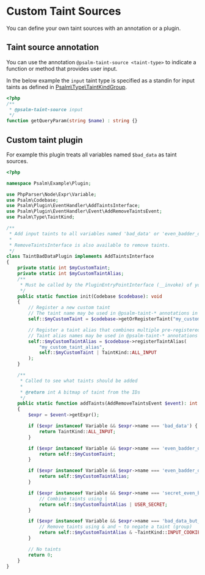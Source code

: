 # Custom Taint Sources

You can define your own taint sources with an annotation or a plugin.

## Taint source annotation

You can use the annotation `@psalm-taint-source <taint-type>` to indicate a function or method that provides user input.

In the below example the `input` taint type is specified as a standin for input taints as defined in [Psalm\Type\TaintKindGroup](https://github.com/vimeo/psalm/blob/master/src/Psalm/Type/TaintKindGroup.php).

```php
<?php
/**
 * @psalm-taint-source input
 */
function getQueryParam(string $name) : string {}
```

## Custom taint plugin

For example this plugin treats all variables named `$bad_data` as taint sources.

```php
<?php

namespace Psalm\Example\Plugin;

use PhpParser\Node\Expr\Variable;
use Psalm\Codebase;
use Psalm\Plugin\EventHandler\AddTaintsInterface;
use Psalm\Plugin\EventHandler\Event\AddRemoveTaintsEvent;
use Psalm\Type\TaintKind;

/**
 * Add input taints to all variables named 'bad_data' or 'even_badder_data'.
 * 
 * RemoveTaintsInterface is also available to remove taints.
 */
class TaintBadDataPlugin implements AddTaintsInterface
{
    private static int $myCustomTaint;
    private static int $myCustomTaintAlias;
    /**
     * Must be called by the PluginEntryPointInterface (__invoke) of your plugin.
     */
    public static function init(Codebase $codebase): void
    {
        // Register a new custom taint
        // The taint name may be used in @psalm-taint-* annotations in the code.
        self::$myCustomTaint = $codebase->getOrRegisterTaint("my_custom_taint");

        // Register a taint alias that combines multiple pre-registered taint types
        // Taint alias names may be used in @psalm-taint-* annotations in the code.
        self::$myCustomTaintAlias = $codebase->registerTaintAlias(
            "my_custom_taint_alias",
            self::$myCustomTaint | TaintKind::ALL_INPUT
        );
    }

    /**
     * Called to see what taints should be added
     *
     * @return int A bitmap of taint from the IDs
     */
    public static function addTaints(AddRemoveTaintsEvent $event): int
    {
        $expr = $event->getExpr();

        if ($expr instanceof Variable && $expr->name === 'bad_data') {
            return TaintKind::ALL_INPUT;
        }

        if ($expr instanceof Variable && $expr->name === 'even_badder_data') {
            return self::$myCustomTaint;
        }

        if ($expr instanceof Variable && $expr->name === 'even_badder_data_2') {
            return self::$myCustomTaintAlias;
        }

        if ($expr instanceof Variable && $expr->name === 'secret_even_badder_data_3') {
            // Combine taints using |
            return self::$myCustomTaintAlias | USER_SECRET;
        }

        if ($expr instanceof Variable && $expr->name === 'bad_data_but_ok_cookie') {
            // Remove taints using & and ~ to negate a taint (group)
            return self::$myCustomTaintAlias & ~TaintKind::INPUT_COOKIE;
        }

        // No taints
        return 0;
    }
}
```
